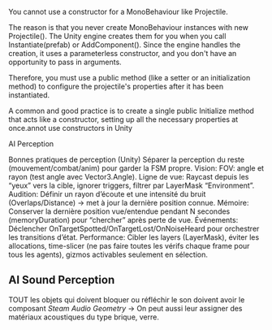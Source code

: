 You cannot use a constructor for a MonoBehaviour like Projectile.

The reason is that you never create MonoBehaviour instances with new Projectile(). The Unity engine creates them for you when you call Instantiate(prefab) or AddComponent<Projectile>(). Since the engine handles the creation, it uses a parameterless constructor, and you don't have an opportunity to pass in arguments.

Therefore, you must use a public method (like a setter or an initialization method) to configure the projectile's properties after it has been instantiated.

A common and good practice is to create a single public Initialize method that acts like a constructor, setting up all the necessary properties at once.annot use constructors in Unity



AI Perception

Bonnes pratiques de perception (Unity)
Séparer la perception du reste (mouvement/combat/anim) pour garder la FSM propre.
Vision:
FOV: angle et rayon (test angle avec Vector3.Angle).
Ligne de vue: Raycast depuis les “yeux” vers la cible, ignorer triggers, filtrer par LayerMask “Environment”.
Audition:
Définir un rayon d’écoute et une intensité du bruit (Overlaps/Distance) → met à jour la dernière position connue.
Mémoire:
Conserver la dernière position vue/entendue pendant N secondes (memoryDuration) pour “chercher” après perte de vue.
Événements:
Déclencher OnTargetSpotted/OnTargetLost/OnNoiseHeard pour orchestrer les transitions d’état.
Performance:
Cibler les layers (LayerMask), éviter les allocations, time-slicer (ne pas faire toutes les vérifs chaque frame pour tous les agents), gizmos activables seulement en sélection.



## AI Sound Perception

TOUT les objets qui doivent bloquer ou réfléchir le son doivent avoir le composant *Steam Audio Geometry* -> On peut aussi leur assigner des matériaux acoustiques du type brique, verre.